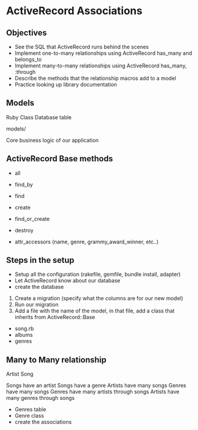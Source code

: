 # ActiveRecord Associations

## Objectives

* See the SQL that ActiveRecord runs behind the scenes
* Implement one-to-many relationships using ActiveRecord has_many and belongs_to
* Implement many-to-many relationships using ActiveRecord has_many, :through
* Describe the methods that the relationship macros add to a model
* Practice looking up library documentation

## Models

Ruby Class
Database table

models/

Core business logic of our application

## ActiveRecord Base methods

* all
* find_by
* find
* create
* find_or_create
* destroy

* attr_accessors (name, genre, grammy_award_winner, etc..)

## Steps in the setup

* Setup all the configuration (rakefile, gemfile, bundle install, adapter)
* Let ActiveRecord know about our database
* create the database

1.  Create a migration (specify what the columns are for our new model)
2.  Run our migration
3.  Add a file with the name of the model, in that file, add a class that inherits from ActiveRecord::Base

* song.rb
* albums
* genres

## Many to Many relationship

Artist
Song

Songs have an artist
Songs have a genre
Artists have many songs
Genres have many songs
Genres have many artists through songs
Artists have many genres through songs

* Genres table
* Genre class
* create the associations
